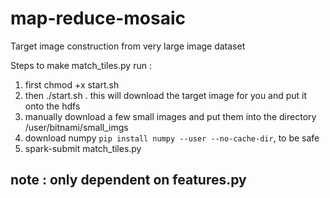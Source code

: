 
# map-reduce-mosaic
Target image construction from very large image dataset

Steps to make match_tiles.py run : 
1) first chmod +x start.sh 
2) then ./start.sh . this will download the target image for you and
   put it onto the hdfs
3) manually download a few small images and put them into the directory 
   /user/bitnami/small_imgs
4) download numpy `pip install numpy --user --no-cache-dir`, to be safe
5) spark-submit match_tiles.py

## note : only dependent on features.py
